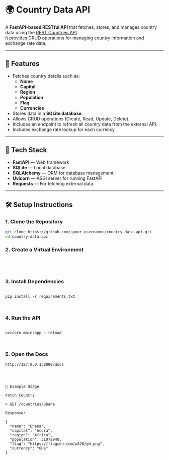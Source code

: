 # 🌍 Country Data API

A **FastAPI-based RESTful API** that fetches, stores, and manages country data using the [REST Countries API](https://restcountries.com).  
It provides CRUD operations for managing country information and exchange rate data.

---

## 🚀 Features

- Fetches country details such as:
  - **Name**
  - **Capital**
  - **Region**
  - **Population**
  - **Flag**
  - **Currencies**
- Stores data in a **SQLite database**.
- Allows CRUD operations (Create, Read, Update, Delete).
- Includes an endpoint to refresh all country data from the external API.
- Includes exchange rate lookup for each currency.

---

## 🧠 Tech Stack

- **FastAPI** — Web framework  
- **SQLite** — Local database  
- **SQLAlchemy** — ORM for database management  
- **Uvicorn** — ASGI server for running FastAPI  
- **Requests** — For fetching external data  

---

## 🛠️ Setup Instructions

### 1. Clone the Repository
```bash
git clone https://github.com/<your-username>/country-data-api.git
cd country-data-api

```
### 2. Create a Virtual Environment
```




```
### 3. Install Dependencies
```

pip install -r requirements.txt



```
### 4. Run the API
```

uvicorn main:app --reload



```
### 5. Open the Docs
```
http://127.0.0.1:8000/docs




🧩 Example Usage

Fetch Country

> GET /countries/Ghana

Response: 

{
  "name": "Ghana",
  "capital": "Accra",
  "region": "Africa",
  "population": 31072940,
  "flag": "https://flagcdn.com/w320/gh.png",
  "currency": "GHS"
}

